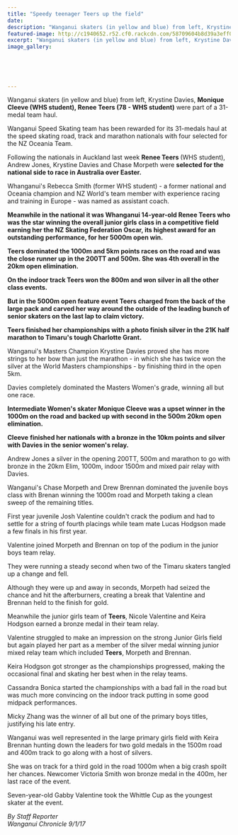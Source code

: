 ```yaml
---
title: "Speedy teenager Teers up the field"
date: 
description: "Wanganui skaters (in yellow and blue) from left, Krystine Davies, Monique Cleeve (WHS student), Renee Teers (78 -WHS student) were part of a 31-medal team haul, Wanganui Chronicle article on 9/1/17..."
featured-image: http://c1940652.r52.cf0.rackcdn.com/58709604b8d39a3eff001583/WHS-speed-skating-nationals-8-Jan-2017.jpg
excerpt: "Wanganui skaters (in yellow and blue) from left, Krystine Davies, Monique Cleeve, Renee Teers (78) were part of a 31-medal team haul."
image_gallery:
    
    
    
    
    
---
```


<p><span>Wanganui skaters (in yellow and blue) from left, Krystine Davies, <strong>Monique Cleeve (WHS student), Renee Teers (78 -&nbsp;WHS student)</strong>&nbsp;were part of a 31-medal team haul.</span></p>
<p>Wanganui Speed Skating team has been rewarded for its 31-medals haul at the speed skating road, track and marathon nationals with four selected for the NZ Oceania Team.</p>
<p>Following the nationals in Auckland last week <strong>Renee Teers</strong><span><strong>&nbsp;</strong>(WHS student)</span>, Andrew Jones, Krystine Davies and Chase Morpeth were <strong>selected for the</strong> <strong>national side to race in Australia over Easter.</strong></p>
<p>Whanganui's Rebecca Smith<span>&nbsp;(former WHS student)</span>&nbsp;- a former national and Oceania champion and NZ World's team member with experience racing and training in Europe - was named as assistant coach.</p>
<p><strong>Meanwhile in the national it was Whanganui 14-year-old Renee Teers who was the star winning the overall junior girls class in a competitive field earning her the NZ Skating Federation Oscar, its highest award for an outstanding performance, for her 5000m open win.</strong></p>
<p><strong>Teers dominated the 1000m and 5km points races on the road and was the close runner up in the 200TT and 500m. She was 4th overall in the 20km open elimination.</strong></p>
<p><strong>On the indoor track Teers won the 800m and won silver in all the other class events.</strong></p>
<p><strong>But in the 5000m open feature event Teers charged from the back of the large pack and carved her way around the outside of the leading bunch of senior skaters on the last lap to claim victory.</strong></p>
<p><strong>Teers finished her championships with a photo finish silver in the 21K half marathon to Timaru's tough Charlotte Grant.</strong></p>
<p>Wanganui's Masters Champion Krystine Davies proved she has more strings to her bow than just the marathon - in which she has twice won the silver at the World Masters championships - by finishing third in the open 5km.&nbsp;</p>
<p>Davies completely dominated the Masters Women's grade, winning all but one race.&nbsp;</p>
<p><strong>Intermediate Women's skater Monique Cleeve was a upset winner in the 1000m on the road and backed up with second in the 500m 20km open elimination.</strong></p>
<p><strong>Cleeve</strong> <strong>finished her nationals with a bronze in the 10km points and silver with Davies in the senior women's relay.</strong></p>
<p>Andrew Jones a silver in the opening 200TT, 500m and marathon to go with bronze in the 20km Elim, 1000m, indoor 1500m and mixed pair relay with Davies.</p>
<p>Wanganui's Chase Morpeth and Drew Brennan dominated the juvenile boys class with Brenan winning the 1000m road and Morpeth taking a clean sweep of the remaining titles.</p>
<p>First year juvenile Josh Valentine couldn't crack the podium and had to settle for a string of fourth placings while team mate Lucas Hodgson made a few finals in his first year.</p>
<p>Valentine joined Morpeth and Brennan on top of the podium in the junior boys team relay.</p>
<p>They were running a steady second when two of the Timaru skaters tangled up a change and fell.</p>
<p>Although they were up and away in seconds, Morpeth had seized the chance and hit the afterburners, creating a break that Valentine and Brennan held to the finish for gold.</p>
<p>Meanwhile the junior girls team of <strong>Teers</strong>, Nicole Valentine and Keira Hodgson earned a bronze medal in their team relay.</p>
<p>Valentine struggled to make an impression on the strong Junior Girls field but again played her part as a member of the silver medal winning junior mixed relay team which included <strong>Teers</strong>, Morpeth and Brennan.</p>
<p>Keira Hodgson got stronger as the championships progressed, making the occasional final and skating her best when in the relay teams.</p>
<p>Cassandra Bonica started the championships with a bad fall in the road but was much more convincing on the indoor track putting in some good midpack performances.</p>
<p>Micky Zhang was the winner of all but one of the primary boys titles, justifying his late entry.</p>
<p>Wanganui was well represented in the large primary girls field with Keira Brennan hunting down the leaders for two gold medals in the 1500m road and 400m track to go along with a host of silvers.</p>
<p>She was on track for a third gold in the road 1000m when a big crash spoilt her chances. Newcomer Victoria Smith won bronze medal in the 400m, her last race of the event.</p>
<p>Seven-year-old Gabby Valentine took the Whittle Cup as the youngest skater at the event.</p>
<p><em>By Staff Reporter<br />Wanganui Chronicle 9/1/17</em></p>

